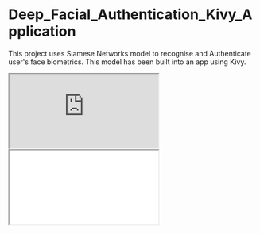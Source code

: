 # Deep_Facial_Authentication_Kivy_Application
This project uses Siamese Networks model to recognise and Authenticate user's face biometrics. This model has been built into an app using Kivy.

<!DOCTYPE html>
<html>
<body>
  
  <iframe src="https://drive.google.com/file/d/15od8GQmcE1L7ZRUWQ53kmGu__YsxEgno/view?usp=sharing" ></iframe>
  
  <iframe allowfullscreen="allowfullscreen" src="your_page_url/preview" ></iframe>

</body>
</html>
